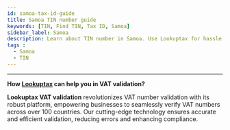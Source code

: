 ```yaml
---
id: samoa-tax-id-guide
title: Samoa TIN number guide
keywords: [TIN, Find TIN, Tax ID, Samoa]
sidebar_label: Samoa
description: Learn about TIN number in Samoa. Use Lookuptax for hassle-free tax id validation in Samoa and other 100+ countries
tags : 
  - Samoa
  - TIN
---
```



----
**How [Lookuptax](https://lookuptax.com/) can help you in VAT validation?**

**Lookuptax VAT validation** revolutionizes VAT number validation with its robust platform, empowering businesses to seamlessly verify VAT numbers across over 100 countries. Our cutting-edge technology ensures accurate and efficient validation, reducing errors and enhancing compliance.